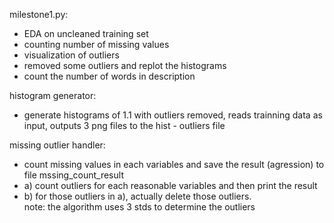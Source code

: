 milestone1.py:  
- EDA on uncleaned training set
- counting number of missing values
- visualization of outliers
- removed some outliers and replot the histograms
- count the number of words in description

histogram generator:  
- generate histograms of 1.1 with outliers removed, reads trainning data as input, outputs 3 png files to the hist - outliers file

missing outlier handler:  
- count missing values in each variables and save the result (agression) to file mssing_count_result  
- a) count outliers for each reasonable variables and then print the result  
- b) for those outliers in a), actually delete those outliers.  
note: the algorithm uses 3 stds to determine the outliers